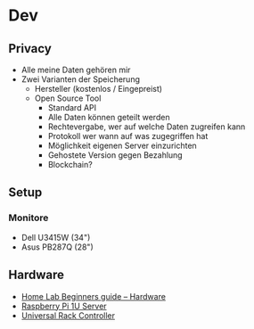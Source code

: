 # Dev


## Privacy

- Alle meine Daten gehören mir
- Zwei Varianten der Speicherung    
    + Hersteller (kostenlos / Eingepreist)
    + Open Source Tool
        * Standard API
        * Alle Daten können geteilt werden
        * Rechtevergabe, wer auf welche Daten zugreifen kann
        * Protokoll wer wann auf was zugegriffen hat
        * Möglichkeit eigenen Server einzurichten
        * Gehostete Version gegen Bezahlung
        * Blockchain?

## Setup

### Monitore

- Dell U3415W (34")
- Asus PB287Q (28")

## Hardware

- [Home Lab Beginners guide – Hardware](https://haydenjames.io/home-lab-beginners-guide-hardware/)
- [Raspberry Pi 1U Server](https://github.com/pawl/raspberry-pi-1u-server)
- [Universal Rack Controller](https://github.com/SuperHouse/URC)